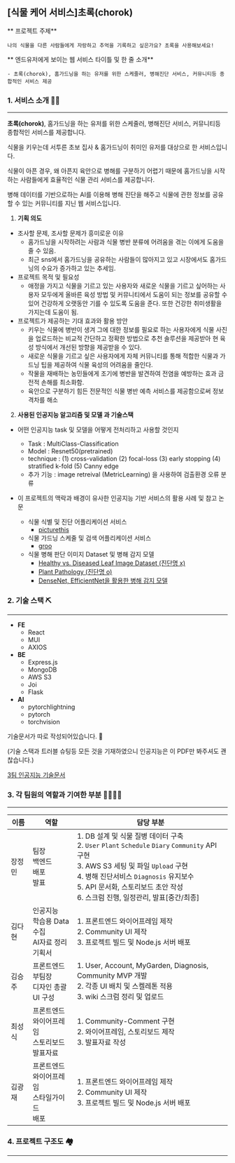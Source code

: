 ## [식물 케어 서비스]초록(chorok)

** 프로젝트 주제**

    나의 식물을 다른 사람들에게 자랑하고 추억을 기록하고 싶은가요? 초록을 사용해보세요! 
** 엔드유저에게 보이는 웹 서비스 타이틀 및 한 줄 소개**

    - 초록(chorok), 홈가드닝을 하는 유저를 위한 스케줄러, 병해진단 서비스, 커뮤니티등 종합적인 서비스 제공


### 1. 서비스 소개 👩‍🏫

---

**초록(chorok)**, 홈가드닝을 하는 유저를 위한 스케줄러, 병해진단 서비스, 커뮤니티등 종합적인 서비스를 제공합니다.

식물을 키우는데 서투른 초보 집사 & 홈가드닝이 취미인 유저를 대상으로 한 서비스입니다.

식물이 아픈 경우, 왜 아픈지 육안으로 병해를 구분하기 어렵기 때문에 홈가드닝을 시작하는 사람들에게 효율적인 식물 관리 서비스를 제공합니다.

병해 데이터를 기반으로하는 AI를 이용해 병해 진단을 해주고 식물에 관한 정보를 공유할 수 있는 커뮤니티를 지닌 웹 서비스입니다. 

1. **기획 의도**
- 조사할 문제, 조사할 문제가 흥미로운 이유
    - 홈가드닝을 시작하려는 사람과 식물 병반 분류에 어려움을 겪는 이에게 도움을 줄 수 있음.
    - 최근 sns에서 홈가드닝을 공유하는 사람들이 많아지고 있고 시장에서도 홈가드닝의 수요가 증가하고 있는 추세임.
- 프로젝트 목적 및 필요성
    - 애정을 가지고 식물을 기르고 있는 사용자와 새로운 식물을 기르고 싶어하는 사용자 모두에게 올바른 육성 방법 및 커뮤니티에서 도움이 되는 정보를 공유할 수 있어 건강하게 오랫동안 기를 수 있도록 도움을 준다. 또한 건강한 취미생활을 가지는데 도움이 됨.
- 프로젝트가 제공하는 기대 효과와 활용 방안
    - 키우는 식물에 병반이 생겨 그에 대한 정보를 필요로 하는 사용자에게 식물 사진을 업로드하는 비교적 간단하고 정확한 방법으로 추천 솔루션을 제공받아 현 육성 방식에서 개선된 방향을 제공받을 수 있다.
    - 새로운 식물을 기르고 싶은 사용자에게 자체 커뮤니티를 통해 적합한 식물과 가드닝 팁을 제공하여 식물 육성의 어려움을 줄인다.
    - 작물을 재배하는 농민들에게 조기에 병반을 발견하여 전염을 예방하는 효과 금전적 손해를 최소화함.
    - 육안으로 구분하기 힘든 전문적인 식물 병반 예측 서비스를 제공함으로써 정보 격차를 해소
    
2. **사용된 인공지능 알고리즘 및 모델 과 기술스택**
- 어떤 인공지능 task 및 모델을 어떻게 전처리하고 사용할 것인지
    - Task : MultiClass-Classification
    - Model : Resnet50(pretrained)
    - technique : (1) cross-validation
    (2) focal-loss
    (3) early stopping
    (4) stratified k-fold
    (5) Canny edge
    - 추가 기능 : image retreival (MetricLearning) 을 사용하여 검출환경 오류 분류
    
- 이 프로젝트의 맥락과 배경이 유사한 인공지능 기반 서비스의 활용 사례 및 참고 논문
    - 식물 식별 및 진단 어플리케이션 서비스
        - [picturethis](https://www.picturethisai.com/ko/app)
    - 식물 가드닝 스케줄 및 검색 어플리케이션 서비스
        - [groo](https://groo.pro/)
    - 식물 병해 판단 이미지 Dataset 및 병해 감지 모델
        - [Healthy vs. Diseased Leaf Image Dataset (진단명 x)](https://www.kaggle.com/datasets/amandam1/healthy-vs-diseased-leaf-image-dataset)
        - [Plant Pathology (진단명 o)](https://www.kaggle.com/datasets/jirkaborovec/plant-pathology-fgvc78-640px)
        - [DenseNet, EfficientNet을 활용한 병해 감지 모델](https://www.kaggle.com/code/tarunpaparaju/plant-pathology-2020-eda-models/notebook)

### 2. **기술 스택 ⛏️**

---

- **FE**
    - React
    - MUI
    - AXIOS
- **BE**
    - Express.js
    - MongoDB
    - AWS S3
    - Joi
    - Flask
- **AI**
    - pytorchlightning
    - pytorch
    - torchvision

기술문서가 따로 작성되어있습니다. 📜

(기술 스택과 트러블 슈팅등 모든 것을 기재하였으니 인공지능은 이 PDF만 봐주셔도 괜찮습니다.)

[3팀 인공지능 기술문서](file:///C:/Users/wkdwj/Desktop/ready/%EC%97%98%EB%A6%AC%EC%8A%A4/AI%ED%94%84%EB%A1%9C%EC%A0%9D%ED%8A%B83%ED%8C%80/3%ED%8C%80%20%EC%9D%B8%EA%B3%B5%EC%A7%80%EB%8A%A5%20%EA%B8%B0%EC%88%A0%EB%AC%B8%EC%84%9C.pdf)

### 3. 각 팀원의 역할과 기여한 부분 👨‍👩‍👦‍👦

---
| 이름 | 역할 | 담당 부분 |
| ------ | ------ | ------ |
| 장정민 | 팀장<br>백엔드<br>배포<br>발표 | 1. DB 설계 및 식물 질병 데이터 구축 <br> 2. `User` `Plant` `Schedule` `Diary` `Community` API 구현 <br> 3. AWS S3 세팅 및 파일 `Upload` 구현 <br> 4. 병해 진단서비스 `Diagnosis` 유지보수 <br> 5. API 문서화, 스토리보드 초안 작성 <br> 6. 스크럼 진행, 일정관리, 발표[중간/최종] |
| 김다현 | 인공지능<br>학습용 Data수집<br> AI자료 정리 <br>기획서 | 1. 프론트엔드 와이어프레임 제작<br>2. Community UI 제작<br>3. 프로젝트 빌드 및 Node.js 서버 배포 |
| 김승주 | 프론트엔드<br>부팀장<br>디자인 총괄<br>UI 구성 | 1. User, Account, MyGarden, Diagnosis, Community MVP 개발<br>2. 각종 UI 배치 및 스켈레톤 적용<br>3. wiki 스크럼 정리 및 업로드 |
| 최성식 | 프론트엔드<br>와이어프레임<br>스토리보드<br>발표자료 | 1. Community-Comment 구현<br>2. 와이어프레임, 스토리보드 제작<br>3. 발표자료 작성 |
| 김광재 | 프론트엔드<br>와이어프레임<br>스타일가이드<br>배포 | 1. 프론트엔드 와이어프레임 제작<br>2. Community UI 제작<br>3. 프로젝트 빌드 및 Node.js 서버 배포 |****



### 4. **프로젝트 구조도 🏘️**

---


